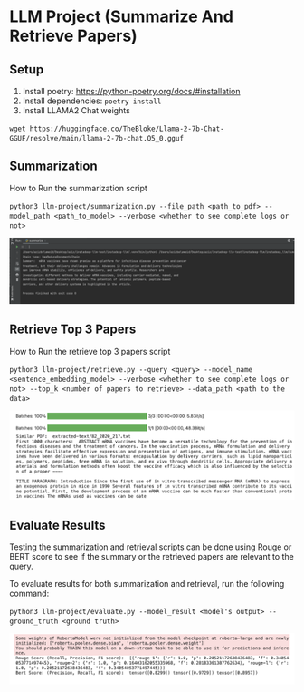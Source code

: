 # LLM Project (Summarize And Retrieve Papers)

## Setup

1. Install poetry: https://python-poetry.org/docs/#installation
2. Install dependencies: `poetry install`
3. Install LLAMA2 Chat weights

`
wget https://huggingface.co/TheBloke/Llama-2-7b-Chat-GGUF/resolve/main/llama-2-7b-chat.Q5_0.gguf
`

## Summarization

How to Run the summarization script

`
python3 llm-project/summarization.py --file_path <path_to_pdf> --model_path <path_to_model> --verbose <whether to see complete logs or not>
`

![image](assets/summarize_results.png)

## Retrieve Top 3 Papers

How to Run the retrieve top 3 papers script

`
python3 llm-project/retrieve.py --query <query> --model_name <sentence_embedding_model> --verbose <whether to see complete logs or not> --top_k <number of papers to retrieve> --data_path <path to the data>
`

![image](assets/retrieve_results.png)

## Evaluate Results

Testing the summarization and retrieval scripts can be done using Rouge or BERT score to see if the
summary or the retrieved papers are relevant to the query.

To evaluate results for both summarization and retrieval, run the following command:

`
python3 llm-project/evaluate.py --model_result <model's output> --ground_truth <ground truth> 
`

![image](assets/evaluation_results.png)

